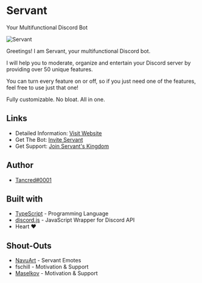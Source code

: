 # Servant

Your Multifunctional Discord Bot

![Servant](https://i.imgur.com/MDRt4fA.png)

Greetings! I am Servant, your multifunctional Discord bot.

I will help you to moderate, organize and entertain your Discord server by providing over 50 unique features.

You can turn every feature on or off, so if you just need one of the features, feel free to use just that one!

Fully customizable. No bloat. All in one.

## Links

- Detailed Information: [Visit Website](https://servant.gg/)
- Get The Bot: [Invite Servant](https://invite.servant.gg)
- Get Support: [Join Servant's Kingdom](https://support.servant.gg)

## Author

- [Tancred#0001](https://github.com/Tancred423)

## Built with

- [TypeScript](https://www.typescriptlang.org/) - Programming Language
- [discord.js](https://discord.js.org/) - JavaScript Wrapper for Discord API
- Heart ❤

## Shout-Outs

- [NavuArt](https://twitter.com/navuzu) - Servant Emotes
- fschill - Motivation & Support
- [Maselkov](https://github.com/Maselkov) - Motivation & Support
